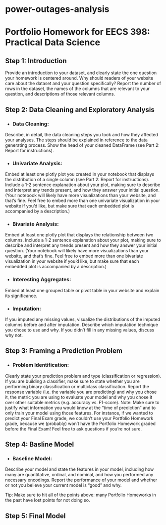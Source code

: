 # power-outages-analysis
# Portfolio Homework for EECS 398: Practical Data Science

## Step 1: Introduction 
Provide an introduction to your dataset, and clearly state the one question your homework is centered around. Why should readers of your website care about the dataset and your question specifically? Report the number of rows in the dataset, the names of the columns that are relevant to your question, and descriptions of those relevant columns.

## Step 2: Data Cleaning and Exploratory Analysis
- ### Data Cleaning: 
Describe, in detail, the data cleaning steps you took and how they affected your analyses. The steps should be explained in reference to the data generating process. Show the head of your cleaned DataFrame (see Part 2: Report for instructions).
- ### Univariate Analysis: 
Embed at least one plotly plot you created in your notebook that displays the distribution of a single column (see Part 2: Report for instructions). Include a 1-2 sentence explanation about your plot, making sure to describe and interpret any trends present, and how they answer your initial question. (Your notebook will likely have more visualizations than your website, and that’s fine. Feel free to embed more than one univariate visualization in your website if you’d like, but make sure that each embedded plot is accompanied by a description.)
- ### Bivariate Analysis: 
Embed at least one plotly plot that displays the relationship between two columns. Include a 1-2 sentence explanation about your plot, making sure to describe and interpret any trends present and how they answer your initial question. (Your notebook will likely have more visualizations than your website, and that’s fine. Feel free to embed more than one bivariate visualization in your website if you’d like, but make sure that each embedded plot is accompanied by a description.)
- ### Interesting Aggregates: 
Embed at least one grouped table or pivot table in your website and explain its significance.
- ### Imputation: 
If you imputed any missing values, visualize the distributions of the imputed columns before and after imputation. Describe which imputation technique you chose to use and why. If you didn’t fill in any missing values, discuss why not.

## Step 3: Framing a Prediction Problem 
- ### Problem Identification:
Clearly state your prediction problem and type (classification or regression). If you are building a classifier, make sure to state whether you are performing binary classification or multiclass classification. Report the response variable (i.e. the variable you are predicting) and why you chose it, the metric you are using to evaluate your model and why you chose it over other suitable metrics (e.g. accuracy vs. F1-score).
Note: Make sure to justify what information you would know at the “time of prediction” and to only train your model using those features. For instance, if we wanted to predict your Final Exam grade, we couldn’t use your Portfolio Homework grade, because we (probably) won’t have the Portfolio Homework graded before the Final Exam! Feel free to ask questions if you’re not sure.

## Step 4: Basline Model 
- ### Baseline Model: 
Describe your model and state the features in your model, including how many are quantitative, ordinal, and nominal, and how you performed any necessary encodings. Report the performance of your model and whether or not you believe your current model is “good” and why.

Tip: Make sure to hit all of the points above: many Portfolio Homeworks in the past have lost points for not doing so.
## Step 5: Final Model 
